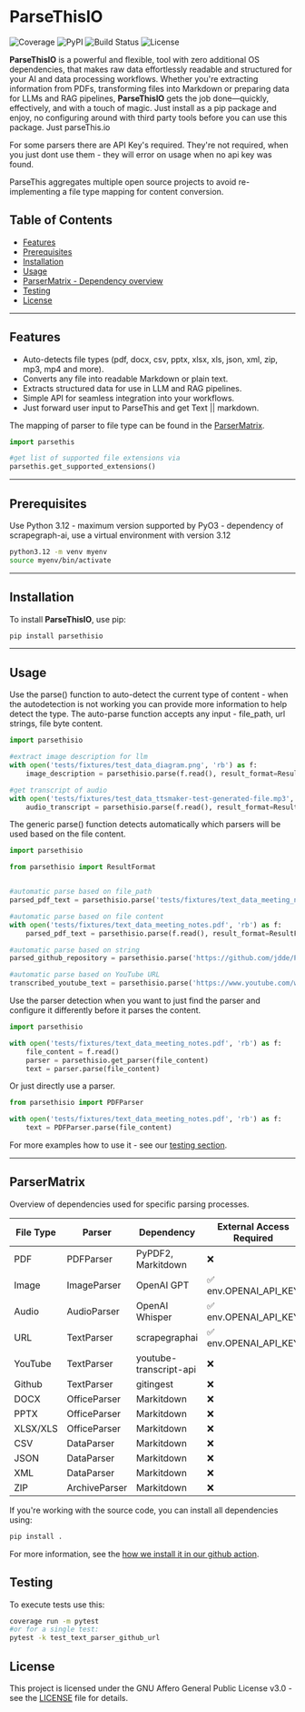 # ParseThisIO

![Coverage](./coverage.svg)
![PyPI](https://img.shields.io/pypi/v/ParseThis)
![Build Status](https://img.shields.io/github/workflow/status/jdde/ParseThis/CI)
![License](https://img.shields.io/github/license/jdde/ParseThis)


**ParseThisIO** is a powerful and flexible, tool with zero additional OS dependencies, that makes raw data effortlessly readable and structured for your AI and data processing workflows. Whether you're extracting information from PDFs, transforming files into Markdown or preparing data for LLMs and RAG pipelines, **ParseThisIO** gets the job done—quickly, effectively, and with a touch of magic.
Just install as a pip package and enjoy, no configuring around with third party tools before you can use this package. Just parseThis.io

For some parsers there are API Key's required. They're not required, when you just dont use them - they will error on usage when no api key was found.

ParseThis aggregates multiple open source projects to avoid re-implementing a file type mapping for content conversion.

## Table of Contents
- [Features](#features)
- [Prerequisites](#prerequisites)
- [Installation](#installation)
- [Usage](#usage)
- [ParserMatrix - Dependency overview](#ParserMatrix)
- [Testing](#Testing)
- [License](#License)

---

## Features
- Auto-detects file types (pdf, docx, csv, pptx, xlsx, xls, json, xml, zip, mp3, mp4 and more).
- Converts any file into readable Markdown or plain text.
- Extracts structured data for use in LLM and RAG pipelines.
- Simple API for seamless integration into your workflows.
- Just forward user input to ParseThis and get Text || markdown.

The mapping of parser to file type can be found in the [ParserMatrix](#parsermatrix---when-is-which-dependency-used).

```python
import parsethis

#get list of supported file extensions via 
parsethis.get_supported_extensions()
```


---

## Prerequisites
Use Python 3.12 - maximum version supported by PyO3 - dependency of scrapegraph-ai, use a virtual environment with version 3.12
```sh
python3.12 -m venv myenv
source myenv/bin/activate
```

---

## Installation

To install **ParseThisIO**, use pip:

```bash
pip install parsethisio
```

---

## Usage
Use the parse() function to auto-detect the current type of content - when the autodetection is not working you can provide more information to help detect the type.
The auto-parse function accepts any input - file_path, url strings, file byte content.
```python
import parsethisio

#extract image description for llm
with open('tests/fixtures/test_data_diagram.png', 'rb') as f:
    image_description = parsethisio.parse(f.read(), result_format=ResultFormat.TXT)

#get transcript of audio
with open('tests/fixtures/test_data_ttsmaker-test-generated-file.mp3', 'rb') as f:
    audio_transcript = parsethisio.parse(f.read(), result_format=ResultFormat.TXT)
```

The generic parse() function detects automatically which parsers will be used based on the file content.

```python
import parsethisio

from parsethisio import ResultFormat


#automatic parse based on file_path
parsed_pdf_text = parsethisio.parse('tests/fixtures/text_data_meeting_notes.pdf', result_format=ResultFormat.TXT)

#automatic parse based on file content
with open('tests/fixtures/text_data_meeting_notes.pdf', 'rb') as f:
    parsed_pdf_text = parsethisio.parse(f.read(), result_format=ResultFormat.TXT)  # works with any bytes content

#automatic parse based on string
parsed_github_repository = parsethisio.parse('https://github.com/jdde/ParseThis', result_format=ResultFormat.TXT)

#automatic parse based on YouTube URL
transcribed_youtube_text = parsethisio.parse('https://www.youtube.com/watch?v=ca7QkcAGe', result_format=ResultFormat.TXT)
```

Use the parser detection when you want to just find the parser and configure it differently before it parses the content.
```python
import parsethisio

with open('tests/fixtures/text_data_meeting_notes.pdf', 'rb') as f:
    file_content = f.read()
    parser = parsethisio.get_parser(file_content)
    text = parser.parse(file_content)
```

Or just directly use a parser.
```python
from parsethisio import PDFParser

with open('tests/fixtures/text_data_meeting_notes.pdf', 'rb') as f:
    text = PDFParser.parse(file_content)
```

For more examples how to use it - see our [testing section](tests/test_automatic_parser_selection.py).

---

## ParserMatrix
Overview of dependencies used for specific parsing processes.

| File Type | Parser         | Dependency          | External Access Required |
|-----------|----------------|---------------------|---------------------|
| PDF       | PDFParser      | PyPDF2, Markitdown | ❌ |
| Image     | ImageParser    | OpenAI GPT         | ✅ env.OPENAI_API_KEY|
| Audio     | AudioParser    | OpenAI Whisper     | ✅ env.OPENAI_API_KEY |
| URL       | TextParser     | scrapegraphai      | ✅ env.OPENAI_API_KEY |
| YouTube   | TextParser  | youtube-transcript-api | ❌ |
| Github    | TextParser     | gitingest          | ❌ |
| DOCX      | OfficeParser   | Markitdown         | ❌ |
| PPTX      | OfficeParser   | Markitdown         | ❌ |
| XLSX/XLS  | OfficeParser   | Markitdown         | ❌ |
| CSV       | DataParser     | Markitdown         | ❌ |
| JSON      | DataParser     | Markitdown         | ❌ |
| XML       | DataParser     | Markitdown         | ❌ |
| ZIP       | ArchiveParser  | Markitdown         | ❌ |


If you're working with the source code, you can install all dependencies using:

```bash
pip install .
```
For more information, see the [how we install it in our github action](.github/workflows/coverage.yml).


## Testing
To execute tests use this:

```bash
coverage run -m pytest
#or for a single test:
pytest -k test_text_parser_github_url
```


## License
This project is licensed under the GNU Affero General Public License v3.0 - see the [LICENSE](LICENSE) file for details.
